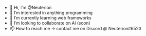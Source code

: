 - 👋 Hi, I’m @Neuterion
- 👀 I’m interested in anything programming
- 🌱 I’m currently learning web frameworks
- 💞️ I’m looking to collaborate on AI (soon)
- 📫 How to reach me -> contact me on Discord @ Neuterion#6523
